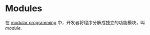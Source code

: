 # Modules

在 [modular programming](https://en.wikipedia.org/wiki/Modular_programming) 中，开发者将程序分解成独立的功能模块，叫 *module*.